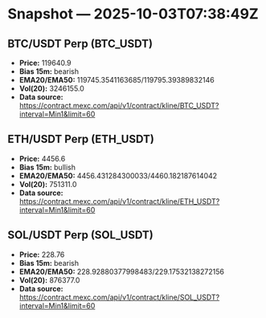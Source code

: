 # Snapshot — 2025-10-03T07:38:49Z

## BTC/USDT Perp (BTC_USDT)
- **Price:** 119640.9
- **Bias 15m:** bearish
- **EMA20/EMA50:** 119745.3541163685/119795.39389832146
- **Vol(20):** 3246155.0
- **Data source:** https://contract.mexc.com/api/v1/contract/kline/BTC_USDT?interval=Min1&limit=60

## ETH/USDT Perp (ETH_USDT)
- **Price:** 4456.6
- **Bias 15m:** bullish
- **EMA20/EMA50:** 4456.431284300033/4460.182187614042
- **Vol(20):** 751311.0
- **Data source:** https://contract.mexc.com/api/v1/contract/kline/ETH_USDT?interval=Min1&limit=60

## SOL/USDT Perp (SOL_USDT)
- **Price:** 228.76
- **Bias 15m:** bearish
- **EMA20/EMA50:** 228.92880377998483/229.17532138272156
- **Vol(20):** 876377.0
- **Data source:** https://contract.mexc.com/api/v1/contract/kline/SOL_USDT?interval=Min1&limit=60

